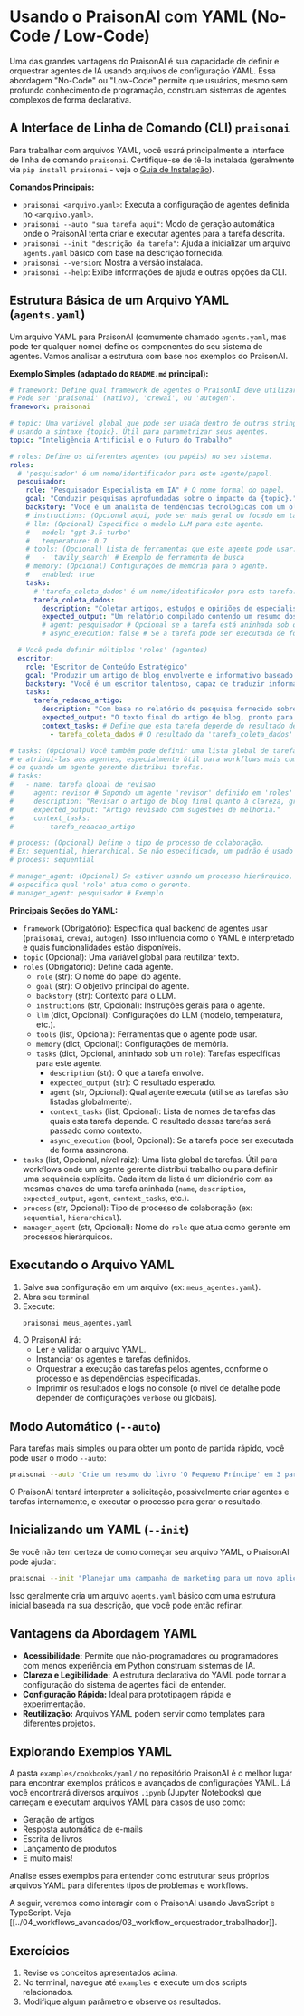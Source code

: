 # Usando o PraisonAI com YAML (No-Code / Low-Code)

Uma das grandes vantagens do PraisonAI é sua capacidade de definir e orquestrar agentes de IA usando arquivos de configuração YAML. Essa abordagem "No-Code" ou "Low-Code" permite que usuários, mesmo sem profundo conhecimento de programação, construam sistemas de agentes complexos de forma declarativa.

## A Interface de Linha de Comando (CLI) `praisonai`

Para trabalhar com arquivos YAML, você usará principalmente a interface de linha de comando `praisonai`. Certifique-se de tê-la instalada (geralmente via `pip install praisonai` - veja o [Guia de Instalação](./../01_instalacao/00_instalacao_windows.md)).

**Comandos Principais:**

*   `praisonai <arquivo.yaml>`: Executa a configuração de agentes definida no `<arquivo.yaml>`.
*   `praisonai --auto "sua tarefa aqui"`: Modo de geração automática onde o PraisonAI tenta criar e executar agentes para a tarefa descrita.
*   `praisonai --init "descrição da tarefa"`: Ajuda a inicializar um arquivo `agents.yaml` básico com base na descrição fornecida.
*   `praisonai --version`: Mostra a versão instalada.
*   `praisonai --help`: Exibe informações de ajuda e outras opções da CLI.

## Estrutura Básica de um Arquivo YAML (`agents.yaml`)

Um arquivo YAML para PraisonAI (comumente chamado `agents.yaml`, mas pode ter qualquer nome) define os componentes do seu sistema de agentes. Vamos analisar a estrutura com base nos exemplos do PraisonAI.

**Exemplo Simples (adaptado do `README.md` principal):**

```yaml
# framework: Define qual framework de agentes o PraisonAI deve utilizar por baixo dos panos.
# Pode ser 'praisonai' (nativo), 'crewai', ou 'autogen'.
framework: praisonai

# topic: Uma variável global que pode ser usada dentro de outras strings no YAML
# usando a sintaxe {topic}. Útil para parametrizar seus agentes.
topic: "Inteligência Artificial e o Futuro do Trabalho"

# roles: Define os diferentes agentes (ou papéis) no seu sistema.
roles:
  # 'pesquisador' é um nome/identificador para este agente/papel.
  pesquisador:
    role: "Pesquisador Especialista em IA" # O nome formal do papel.
    goal: "Conduzir pesquisas aprofundadas sobre o impacto da {topic}."
    backstory: "Você é um analista de tendências tecnológicas com um olhar crítico e habilidade para encontrar informações relevantes e dados prospectivos sobre {topic}."
    # instructions: (Opcional aqui, pode ser mais geral ou focado em tarefas específicas)
    # llm: (Opcional) Especifica o modelo LLM para este agente.
    #   model: "gpt-3.5-turbo"
    #   temperature: 0.7
    # tools: (Opcional) Lista de ferramentas que este agente pode usar.
    #   - 'tavily_search' # Exemplo de ferramenta de busca
    # memory: (Opcional) Configurações de memória para o agente.
    #   enabled: true
    tasks:
      # 'tarefa_coleta_dados' é um nome/identificador para esta tarefa.
      tarefa_coleta_dados:
        description: "Coletar artigos, estudos e opiniões de especialistas publicados nos últimos 6 meses sobre o impacto da {topic}. Identificar os principais argumentos, previsões e preocupações."
        expected_output: "Um relatório compilado contendo um resumo dos principais achados, lista de fontes e trechos relevantes. O relatório deve ter no máximo 1000 palavras."
        # agent: pesquisador # Opcional se a tarefa está aninhada sob o 'role' que a executa.
        # async_execution: false # Se a tarefa pode ser executada de forma assíncrona.

  # Você pode definir múltiplos 'roles' (agentes)
  escritor:
    role: "Escritor de Conteúdo Estratégico"
    goal: "Produzir um artigo de blog envolvente e informativo baseado na pesquisa sobre {topic}."
    backstory: "Você é um escritor talentoso, capaz de traduzir informações complexas em conteúdo acessível e cativante para um público geral interessado em tecnologia."
    tasks:
      tarefa_redacao_artigo:
        description: "Com base no relatório de pesquisa fornecido sobre {topic}, escrever um artigo de blog de aproximadamente 800 palavras. O artigo deve ser bem estruturado, com introdução, desenvolvimento dos pontos principais e conclusão. Usar uma linguagem clara e exemplos práticos."
        expected_output: "O texto final do artigo de blog, pronto para publicação, incluindo um título chamativo e sugestões de subtítulos."
        context_tasks: # Define que esta tarefa depende do resultado de outra(s).
          - tarefa_coleta_dados # O resultado da 'tarefa_coleta_dados' do 'pesquisador' será passado como contexto.

# tasks: (Opcional) Você também pode definir uma lista global de tarefas
# e atribuí-las aos agentes, especialmente útil para workflows mais complexos
# ou quando um agente gerente distribui tarefas.
# tasks:
#   - name: tarefa_global_de_revisao
#     agent: revisor # Supondo um agente 'revisor' definido em 'roles'
#     description: "Revisar o artigo de blog final quanto à clareza, gramática e precisão."
#     expected_output: "Artigo revisado com sugestões de melhoria."
#     context_tasks:
#       - tarefa_redacao_artigo

# process: (Opcional) Define o tipo de processo de colaboração.
# Ex: sequential, hierarchical. Se não especificado, um padrão é usado (geralmente sequencial).
# process: sequential

# manager_agent: (Opcional) Se estiver usando um processo hierárquico,
# especifica qual 'role' atua como o gerente.
# manager_agent: pesquisador # Exemplo
```

**Principais Seções do YAML:**

*   `framework` (Obrigatório): Especifica qual backend de agentes usar (`praisonai`, `crewai`, `autogen`). Isso influencia como o YAML é interpretado e quais funcionalidades estão disponíveis.
*   `topic` (Opcional): Uma variável global para reutilizar texto.
*   `roles` (Obrigatório): Define cada agente.
    *   `role` (str): O nome do papel do agente.
    *   `goal` (str): O objetivo principal do agente.
    *   `backstory` (str): Contexto para o LLM.
    *   `instructions` (str, Opcional): Instruções gerais para o agente.
    *   `llm` (dict, Opcional): Configurações do LLM (modelo, temperatura, etc.).
    *   `tools` (list, Opcional): Ferramentas que o agente pode usar.
    *   `memory` (dict, Opcional): Configurações de memória.
    *   `tasks` (dict, Opcional, aninhado sob um `role`): Tarefas específicas para este agente.
        *   `description` (str): O que a tarefa envolve.
        *   `expected_output` (str): O resultado esperado.
        *   `agent` (str, Opcional): Qual agente executa (útil se as tarefas são listadas globalmente).
        *   `context_tasks` (list, Opcional): Lista de nomes de tarefas das quais esta tarefa depende. O resultado dessas tarefas será passado como contexto.
        *   `async_execution` (bool, Opcional): Se a tarefa pode ser executada de forma assíncrona.
*   `tasks` (list, Opcional, nível raiz): Uma lista global de tarefas. Útil para workflows onde um agente gerente distribui trabalho ou para definir uma sequência explícita. Cada item da lista é um dicionário com as mesmas chaves de uma tarefa aninhada (`name`, `description`, `expected_output`, `agent`, `context_tasks`, etc.).
*   `process` (str, Opcional): Tipo de processo de colaboração (ex: `sequential`, `hierarchical`).
*   `manager_agent` (str, Opcional): Nome do `role` que atua como gerente em processos hierárquicos.

## Executando o Arquivo YAML

1.  Salve sua configuração em um arquivo (ex: `meus_agentes.yaml`).
2.  Abra seu terminal.
3.  Execute:
    ```bash
    praisonai meus_agentes.yaml
    ```
4.  O PraisonAI irá:
    *   Ler e validar o arquivo YAML.
    *   Instanciar os agentes e tarefas definidos.
    *   Orquestrar a execução das tarefas pelos agentes, conforme o processo e as dependências especificadas.
    *   Imprimir os resultados e logs no console (o nível de detalhe pode depender de configurações `verbose` ou globais).

## Modo Automático (`--auto`)

Para tarefas mais simples ou para obter um ponto de partida rápido, você pode usar o modo `--auto`:

```bash
praisonai --auto "Crie um resumo do livro 'O Pequeno Príncipe' em 3 parágrafos."
```
O PraisonAI tentará interpretar a solicitação, possivelmente criar agentes e tarefas internamente, e executar o processo para gerar o resultado.

## Inicializando um YAML (`--init`)

Se você não tem certeza de como começar seu arquivo YAML, o PraisonAI pode ajudar:

```bash
praisonai --init "Planejar uma campanha de marketing para um novo aplicativo de fitness"
```
Isso geralmente cria um arquivo `agents.yaml` básico com uma estrutura inicial baseada na sua descrição, que você pode então refinar.

## Vantagens da Abordagem YAML

*   **Acessibilidade:** Permite que não-programadores ou programadores com menos experiência em Python construam sistemas de IA.
*   **Clareza e Legibilidade:** A estrutura declarativa do YAML pode tornar a configuração do sistema de agentes fácil de entender.
*   **Configuração Rápida:** Ideal para prototipagem rápida e experimentação.
*   **Reutilização:** Arquivos YAML podem servir como templates para diferentes projetos.

## Explorando Exemplos YAML

A pasta `examples/cookbooks/yaml/` no repositório PraisonAI é o melhor lugar para encontrar exemplos práticos e avançados de configurações YAML. Lá você encontrará diversos arquivos `.ipynb` (Jupyter Notebooks) que carregam e executam arquivos YAML para casos de uso como:

*   Geração de artigos
*   Resposta automática de e-mails
*   Escrita de livros
*   Lançamento de produtos
*   E muito mais!

Analise esses exemplos para entender como estruturar seus próprios arquivos YAML para diferentes tipos de problemas e workflows.

A seguir, veremos como interagir com o PraisonAI usando JavaScript e TypeScript.
Veja [[../04_workflows_avancados/03_workflow_orquestrador_trabalhador]].

## Exercícios

1. Revise os conceitos apresentados acima.
2. No terminal, navegue até `examples` e execute um dos scripts relacionados.
3. Modifique algum parâmetro e observe os resultados.
